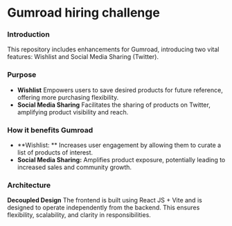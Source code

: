 # Gumroad hiring challenge 

### Introduction

This repository includes enhancements for Gumroad, introducing two vital features: Wishlist and Social Media Sharing (Twitter). 

### Purpose

- **Wishlist** Empowers users to save desired products for future reference, offering more purchasing flexibility. 
- **Social Media Sharing** Facilitates the sharing of products on Twitter, amplifying product visibility and reach. 

### How it benefits Gumroad

- **Wishlist: ** Increases user engagement by allowing them to curate a list of products of interest.
- **Social Media Sharing:** Amplifies product exposure, potentially leading to increased sales and community growth.

### Architecture

**Decoupled Design**
The frontend is built using React JS + Vite and is designed to operate independently from the backend. This ensures flexibility, scalability, and clarity in responsibilities.

